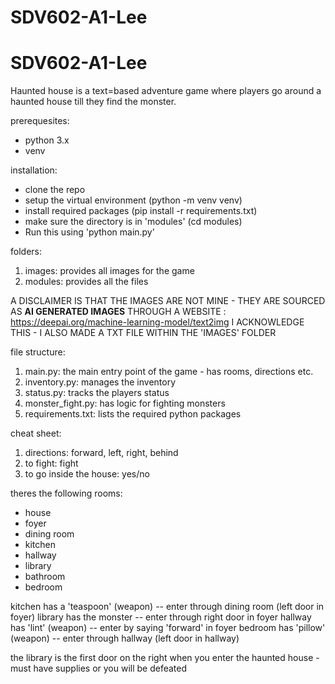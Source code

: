 # SDV602-A1-Lee
# SDV602-A1-Lee
Haunted house is a text=based adventure game where players go around a haunted house till they find the monster.

prerequesites:
- python 3.x
- venv

installation:
- clone the repo
- setup the virtual environment (python -m venv venv)
- install required packages (pip install -r requirements.txt)
- make sure the directory is in 'modules' (cd modules)
- Run this using 'python main.py'

folders:
1. images: provides all images for the game
2. modules: provides all the files

A DISCLAIMER IS THAT THE IMAGES ARE NOT MINE - THEY ARE SOURCED AS **AI GENERATED IMAGES** THROUGH A WEBSITE : https://deepai.org/machine-learning-model/text2img
I ACKNOWLEDGE THIS - I ALSO MADE A TXT FILE WITHIN THE 'IMAGES' FOLDER


file structure:
1. main.py: the main entry point of the game - has rooms, directions etc.
2. inventory.py: manages the inventory
3. status.py: tracks the players status
4. monster_fight.py: has logic for fighting monsters
5. requirements.txt: lists the required python packages




cheat sheet:

1. directions: forward, left, right, behind
2. to fight: fight
3. to go inside the house: yes/no

theres the following rooms:
- house
- foyer
- dining room
- kitchen
- hallway
- library
- bathroom
- bedroom

kitchen has a 'teaspoon' (weapon) -- enter through dining room (left door in foyer)
library has the monster -- enter through right door in foyer
hallway has 'lint' (weapon) -- enter by saying 'forward' in foyer
bedroom has 'pillow' (weapon) -- enter through hallway (left door in hallway)

the library is the first door on the right when you enter the haunted house - must have supplies or you will be defeated



